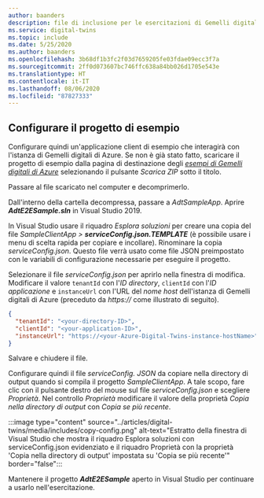 ```yaml
---
author: baanders
description: file di inclusione per le esercitazioni di Gemelli digitali di Azure - configurazione del progetto di esempio
ms.service: digital-twins
ms.topic: include
ms.date: 5/25/2020
ms.author: baanders
ms.openlocfilehash: 3b68df1b3fc2f03d7659205fe03fdae09ecc3f7a
ms.sourcegitcommit: 2ff0d073607bc746ffc638a84bb026d1705e543e
ms.translationtype: HT
ms.contentlocale: it-IT
ms.lasthandoff: 08/06/2020
ms.locfileid: "87827333"
---
```

## <a name="configure-the-sample-project"></a>Configurare il progetto di esempio

Configurare quindi un'applicazione client di esempio che interagirà con l'istanza di Gemelli digitali di Azure. Se non è già stato fatto, scaricare il progetto di esempio dalla pagina di destinazione degli [*esempi di Gemelli digitali di Azure*](https://docs.microsoft.com/samples/azure-samples/digital-twins-samples/digital-twins-samples) selezionando il pulsante *Scarica ZIP* sotto il titolo.

Passare al file scaricato nel computer e decomprimerlo.

Dall'interno della cartella decompressa, passare a _AdtSampleApp_. Aprire _**AdtE2ESample.sln**_ in Visual Studio 2019. 

In Visual Studio usare il riquadro *Esplora soluzioni* per creare una copia del file _SampleClientApp > **serviceConfig.json.TEMPLATE**_ (è possibile usare i menu di scelta rapida per copiare e incollare). Rinominare la copia *serviceConfig.json*. Questo file verrà usato come file JSON preimpostato con le variabili di configurazione necessarie per eseguire il progetto.

Selezionare il file *serviceConfig.json* per aprirlo nella finestra di modifica. Modificare il valore `tenantId` con l'*ID directory*, `clientId` con l'*ID applicazione* e `instanceUrl` con l'URL del *nome host* dell'istanza di Gemelli digitali di Azure (preceduto da *https://* come illustrato di seguito).

```json
{
  "tenantId": "<your-directory-ID>",
  "clientId": "<your-application-ID>",
  "instanceUrl": "https://<your-Azure-Digital-Twins-instance-hostName>"
}
```



Salvare e chiudere il file. 

Configurare quindi il file *serviceConfig. JSON* da copiare nella directory di output quando si compila il progetto *SampleClientApp*. A tale scopo, fare clic con il pulsante destro del mouse sul file *serviceConfig.json* e scegliere *Proprietà*. Nel controllo *Proprietà* modificare il valore della proprietà *Copia nella directory di output* con *Copia se più recente*.

:::image type="content" source="../articles/digital-twins/media/includes/copy-config.png" alt-text="Estratto della finestra di Visual Studio che mostra il riquadro Esplora soluzioni con serviceConfig.json evidenziato e il riquadro Proprietà con la proprietà 'Copia nella directory di output' impostata su 'Copia se più recente'" border="false":::

Mantenere il progetto _**AdtE2ESample**_ aperto in Visual Studio per continuare a usarlo nell'esercitazione.

